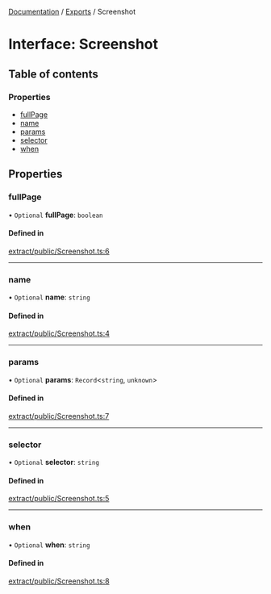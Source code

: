 [Documentation](../README.md) / [Exports](../modules.md) / Screenshot

# Interface: Screenshot

## Table of contents

### Properties

- [fullPage](Screenshot.md#fullpage)
- [name](Screenshot.md#name)
- [params](Screenshot.md#params)
- [selector](Screenshot.md#selector)
- [when](Screenshot.md#when)

## Properties

### fullPage

• `Optional` **fullPage**: `boolean`

#### Defined in

[extract/public/Screenshot.ts:6](https://github.com/dtempx/syphonx-core/blob/f3a2392/extract/public/Screenshot.ts#L6)

___

### name

• `Optional` **name**: `string`

#### Defined in

[extract/public/Screenshot.ts:4](https://github.com/dtempx/syphonx-core/blob/f3a2392/extract/public/Screenshot.ts#L4)

___

### params

• `Optional` **params**: `Record`<`string`, `unknown`\>

#### Defined in

[extract/public/Screenshot.ts:7](https://github.com/dtempx/syphonx-core/blob/f3a2392/extract/public/Screenshot.ts#L7)

___

### selector

• `Optional` **selector**: `string`

#### Defined in

[extract/public/Screenshot.ts:5](https://github.com/dtempx/syphonx-core/blob/f3a2392/extract/public/Screenshot.ts#L5)

___

### when

• `Optional` **when**: `string`

#### Defined in

[extract/public/Screenshot.ts:8](https://github.com/dtempx/syphonx-core/blob/f3a2392/extract/public/Screenshot.ts#L8)
